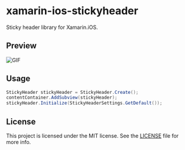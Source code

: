 # xamarin-ios-stickyheader
Sticky header library for Xamarin.iOS. 

## Preview

![GIF](https://media.giphy.com/media/l3vR28lv83imRAcdW/giphy.gif)

## Usage 

```C#
StickyHeader stickyHeader = StickyHeader.Create();
contentContainer.AddSubview(stickyHeader);
stickyHeader.Initialize(StickyHeaderSettings.GetDefault());
```

## License

This project is licensed under the MIT license. See the [LICENSE](LICENSE) file for more info.
